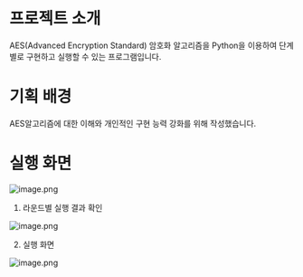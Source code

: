 # 프로젝트 소개

AES(Advanced Encryption Standard) 암호화 알고리즘을 Python을 이용하여 단계별로 구현하고 실행할 수 있는 프로그램입니다.

# 기획 배경

AES알고리즘에 대한 이해와 개인적인 구현 능력 강화를 위해 작성했습니다.

# 실행 화면

![image.png](https://withme.s3.amazonaws.com/interImg/0f88b555-96ec-43e4-8127-4f3c6aa19ae7_image.png)

1.  라운드별 실행 결과 확인

![image.png](https://withme.s3.amazonaws.com/interImg/ed8f45c7-e7f0-4a94-a8ab-33ae15a3a6a9_image.png)

2. 실행 화면

![image.png](https://withme.s3.amazonaws.com/interImg/671bfb5a-08c8-4c74-95fb-b6c3c283efd2_image.png)

